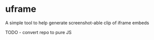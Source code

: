 # uframe
A simple tool to help generate screenshot-able clip of iframe embeds

TODO - convert repo to pure JS